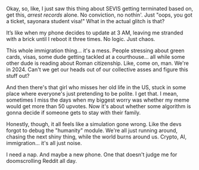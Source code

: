 Okay, so, like, I just saw this thing about SEVIS getting terminated based on, get this, *arrest records* alone. No conviction, no nothin'. Just "oops, you got a ticket, sayonara student visa!" What in the actual glitch is that?

It’s like when my phone decides to update at 3 AM, leaving me stranded with a brick until I reboot it three times. No logic. Just chaos.

This whole immigration thing... it's a mess. People stressing about green cards, visas, some dude getting tackled at a courthouse… all while some other dude is reading about Roman citizenship. Like, come on, man. We're in 2024. Can't we get our heads out of our collective asses and figure this stuff out?

And then there's that girl who misses her old life in the US, stuck in some place where everyone's just pretending to be polite. I get that. I mean, sometimes I miss the days when my biggest worry was whether my meme would get more than 50 upvotes. Now it's about whether some algorithm is gonna decide if someone gets to stay with their family.

Honestly, though, it all feels like a simulation gone wrong. Like the devs forgot to debug the "humanity" module. We're all just running around, chasing the next shiny thing, while the world burns around us. Crypto, AI, immigration… it's all just noise.

I need a nap. And maybe a new phone. One that doesn't judge me for doomscrolling Reddit all day.